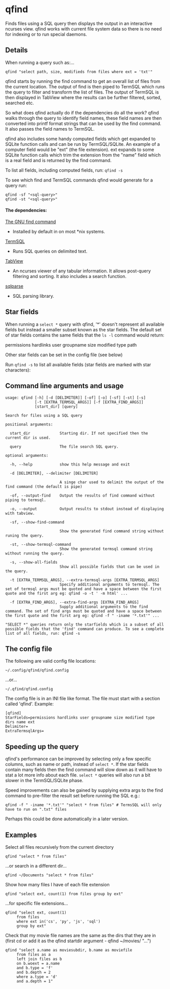# qfind

Finds files using a SQL query then displays the output in an interactive ncurses view. qfind works with current file system data so there is no need for indexing or to run special daemons.

## Details

When running a query such as:...

```
qfind "select path, size, modifieds from files where ext = 'txt'"
```

qfind starts by running the find command to get an overall list of files from the current location. The output of find is then piped to TermSQL which runs the query to filter and transform the list of files. The output of TermSQL is then displayed in TabView where the results can be further filtered, sorted, searched etc.

So what does qfind actually do if the dependencies do all the work? qfind walks through the query to identify field names, these field names are then converted into printf format strings that can be used by the find command. It also passes the field names to TermSQL.

qfind also includes some handy computed fields which get expanded to SQLite function calls and can be run by TermSQL/SQLite. An example of a computer field would be "ext" (the file extension). ext expands to some SQLite function calls which trim the extension from the "name" field which is a real field and is returned by the find command.

To list all fields, including computed fields, run: `qfind -s`

To see which find and TermSQL commands qfind would generate for a query run:

```
qfind -sf "<sql-query>"
qfind -st "<sql-query>"
```

#### The dependencies:

[The GNU find command](http://man7.org/linux/man-pages/man1/find.1.html)

- Installed by default in on most *nix systems.

[TermSQL](https://github.com/tobimensch/termsql)

- Runs SQL queries on delimited text.

[TabView](https://github.com/TabViewer/tabview)

- An ncurses viewer of any tabular information. It allows post-query filtering and sorting. It also includes a search function.

[sqlparse](https://github.com/andialbrecht/sqlparse)

- SQL parsing library.

## Star fields

When running a `select *` query with qfind, '*' doesn't represent all available fields but instead a smaller subset known as the star fields. The default set of star fields contains the same fields that the `ls -l` command would return:

permissions hardlinks user groupname size modified type path

Other star fields can be set in the config file (see below)

Run `qfind -s` to list all available fields (star fields are marked with star characters):

## Command line arguments and usage

```
usage: qfind [-h] [-d [DELIMITER]] [-of] [-o] [-sf] [-st] [-s]
             [-t [EXTRA_TERMSQL_ARGS]] [-f [EXTRA_FIND_ARGS]]
             [start_dir] [query]

Search for files using a SQL query

positional arguments:

  start_dir             Starting dir. If not specified then the current dir is used.

  query                 The file search SQL query.

optional arguments:

  -h, --help            show this help message and exit

  -d [DELIMITER], --delimiter [DELIMITER]

                        A singe char used to delimit the output of the find command (the default is pipe)

  -of, --output-find    Output the results of find command without piping to termsql.

  -o, --output          Output results to stdout instead of displaying with tabview.

  -sf, --show-find-command

                        Show the generated find command string without runing the query.

  -st, --show-termsql-command
                        Show the generated termsql command string without running the query.

  -s, --show-all-fields
                        Show all possible fields that can be used in the query.

  -t [EXTRA_TERMSQL_ARGS], --extra-termsql-args [EXTRA_TERMSQL_ARGS]
                        Specify additional arguments to termsql. The set of termsql args must be quoted and have a space between the first quote and the first arg eg: qfind -o -t ' -m html' ...

  -f [EXTRA_FIND_ARGS], --extra-find-args [EXTRA_FIND_ARGS]
                        Supply additional arguments to the find command. The set of find args must be quoted and have a space between the first quote and the first arg eg: qfind -f " -iname '*.txt'" ...

"SELECT *" queries return only the starfields which is a subset of all possible fields that the 'find' command can produce. To see a complete list of all fields, run: qfind -s
```

## The config file

The following are valid config file locations:

```
~/.config/qfind/qfind.config
```

...or...

```
~/.qfind/qfind.config
```

The config file is in an INI file like format. The file must start with a section called 'qfind'. Example:

```
[qfind]
StarFields=permissions hardlinks user groupname size modified type dirs name ext
Delimiter=
ExtraTermsqlArgs=
```

## Speeding up the query

qfind's performance can be improved by selecting only a few specific columns, such as name or path, instead of `select *`. If the star fields contain many fields then the find command will slow down as it will have to stat a lot more info about each file. `select *` queries will also run a bit slower in the TermSQL/SQLite phase.

Speed improvements can also be gained by supplying extra args to the find command to pre-filter the result set before running the SQL e.g.:

```
qfind -f " -iname '*.txt'" "select * from files" # TermsSQL will only have to run on ".txt" files
```

Perhaps this could be done automatically in a later version.

## Examples

Select all files recursively from the current directory

```
qfind "select * from files"
```

...or search in a different dir...

```
qfind ~/Documents "select * from files"
```

Show how many files I have of each file extension

```
qfind "select ext, count(1) from files group by ext"
```

...for specific file extensions...

```
qfind "select ext, count(1)
     from files
     where ext in('cs', 'py', 'js', 'sql')
     group by ext"
```

Check that my movie file names are the same as the dirs that they are in (first cd <movies-top-dir> or add it as the qfind startdir argument - qfind ~/movies/ "...")

```
qfind "select a.name as moviesubdir, b.name as moviefile
     from files as a
     left join files as b
     on b.woext = a.name
     and b.type = 'f'
     and b.depth = 2
     where a.type = 'd'
     and a.depth = 1"
```

